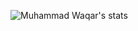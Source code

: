 ![Muhammad Waqar's stats](https://github-readme-stats.vercel.app/api?username=muhammadwaqarqsol&show_icons=true&theme=light)
